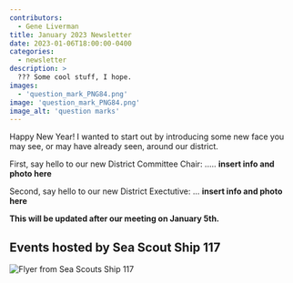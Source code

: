 ```yaml
---
contributors:
  - Gene Liverman
title: January 2023 Newsletter
date: 2023-01-06T18:00:00-0400
categories:
  - newsletter
description: >
  ??? Some cool stuff, I hope.
images:
  - 'question_mark_PNG84.png'
image: 'question_mark_PNG84.png'
image_alt: 'question marks'
---
```


Happy New Year! I wanted to start out by introducing some new face you may see, or may have already seen, around our district.

First, say hello to our new District Committee Chair: ..... **insert info and photo here**

Second, say hello to our new District Exectutive: ... **insert info and photo here**

**This will be updated after our meeting on January 5th.**

## Events hosted by Sea Scout Ship 117

![Flyer from Sea Scouts Ship 117](SeaScoutsFlyer.jpg)
